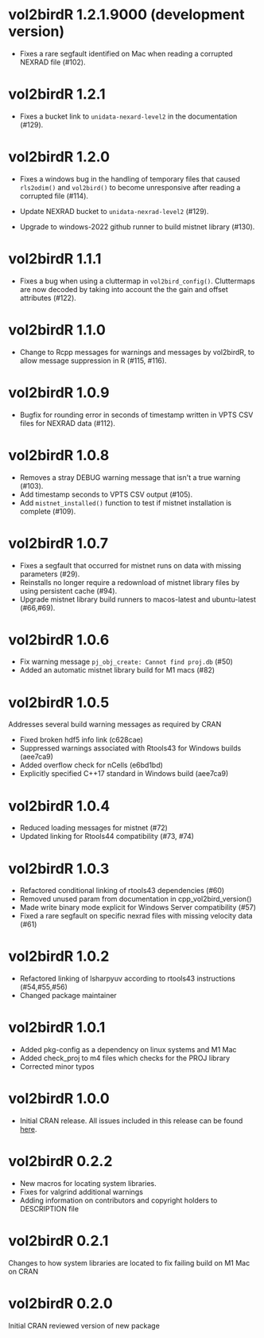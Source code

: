 # vol2birdR 1.2.1.9000 (development version)
* Fixes a rare segfault identified on Mac when reading a corrupted NEXRAD file (#102).

# vol2birdR 1.2.1
* Fixes a bucket link to `unidata-nexard-level2` in the documentation (#129).

# vol2birdR 1.2.0
* Fixes a windows bug in the handling of temporary files that caused `rls2odim()` and `vol2bird()` to become unresponsive after reading a corrupted file (#114).

* Update NEXRAD bucket to `unidata-nexrad-level2` (#129).

* Upgrade to windows-2022 github runner to build mistnet library (#130).

# vol2birdR 1.1.1
* Fixes a bug when using a cluttermap in `vol2bird_config()`. Cluttermaps are now decoded by taking into account the the gain and offset attributes (#122).

# vol2birdR 1.1.0
* Change to Rcpp messages for warnings and messages by vol2birdR, to allow message suppression in R (#115, #116).

# vol2birdR 1.0.9
* Bugfix for rounding error in seconds of timestamp written in VPTS CSV files for NEXRAD data (#112).

# vol2birdR 1.0.8
* Removes a stray DEBUG warning message that isn't a true warning (#103).
* Add timestamp seconds to VPTS CSV output (#105).
* Add `mistnet_installed()` function to test if mistnet installation is complete (#109).

# vol2birdR 1.0.7
* Fixes a segfault that occurred for mistnet runs on data with missing parameters (#29).
* Reinstalls no longer require a redownload of mistnet library files by using persistent cache (#94).
* Upgrade mistnet library build runners to macos-latest and ubuntu-latest (#66,#69).

# vol2birdR 1.0.6
* Fix warning message `pj_obj_create: Cannot find proj.db` (#50)
* Added an automatic mistnet library build for M1 macs (#82)

# vol2birdR 1.0.5
Addresses several build warning messages as required by CRAN

* Fixed broken hdf5 info link (c628cae)
* Suppressed warnings associated with Rtools43 for Windows builds (aee7ca9)
* Added overflow check for nCells (e6bd1bd)
* Explicitly specified C++17 standard in Windows build (aee7ca9)

# vol2birdR 1.0.4
* Reduced loading messages for mistnet (#72)
* Updated linking for Rtools44 compatibility (#73, #74)

# vol2birdR 1.0.3
* Refactored conditional linking of rtools43 dependencies (#60)
* Removed unused param from documentation in cpp_vol2bird_version()
* Made write binary mode explicit for Windows Server compatibility (#57)
* Fixed a rare segfault on specific nexrad files with missing velocity data (#61)

# vol2birdR 1.0.2
* Refactored linking of lsharpyuv according to rtools43 instructions (#54,#55,#56)
* Changed package maintainer

# vol2birdR 1.0.1
* Added pkg-config as a dependency on linux systems and M1 Mac
* Added check_proj to m4 files which checks for the PROJ library
* Corrected minor typos

# vol2birdR 1.0.0
* Initial CRAN release. All issues included in this release can be found [here](https://github.com/adokter/vol2birdR/milestone/1?closed=1).

# vol2birdR 0.2.2
* New macros for locating system libraries.
* Fixes for valgrind additional warnings
* Adding information on contributors and copyright holders to DESCRIPTION file

# vol2birdR 0.2.1
Changes to how system libraries are located to fix failing build on M1 Mac on CRAN

# vol2birdR 0.2.0
Initial CRAN reviewed version of new package
